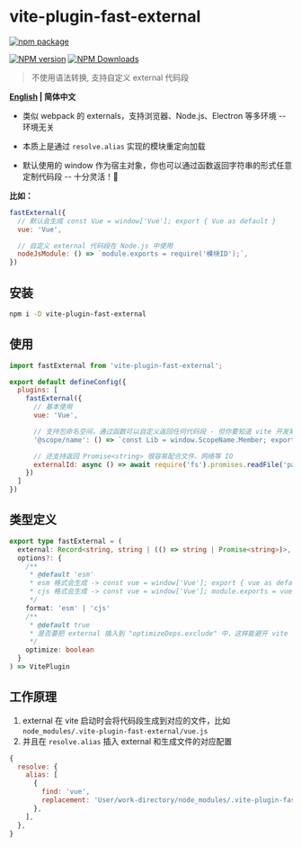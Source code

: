 # vite-plugin-fast-external

[![npm package](https://nodei.co/npm/vite-plugin-fast-external.png?downloads=true&downloadRank=true&stars=true)](https://www.npmjs.com/package/vite-plugin-fast-external)

[![NPM version](https://img.shields.io/npm/v/vite-plugin-fast-external.svg?style=flat)](https://npmjs.org/package/vite-plugin-fast-external)
[![NPM Downloads](https://img.shields.io/npm/dm/vite-plugin-fast-external.svg?style=flat)](https://npmjs.org/package/vite-plugin-fast-external)

> 不使用语法转换, 支持自定义 external 代码段

**[English](https://github.com/caoxiemeihao/vite-plugins/tree/main/packages/fast-external#readme) | 简体中文**

- 类似 webpack 的 externals，支持浏览器、Node.js、Electron 等多环境 -- 环境无关

- 本质上是通过 `resolve.alias` 实现的模块重定向加载

- 默认使用的 window 作为宿主对象，你也可以通过函数返回字符串的形式任意定制代码段 -- 十分灵活！🎉

**比如：**

```js
fastExternal({
  // 默认会生成 const Vue = window['Vue']; export { Vue as default }
  vue: 'Vue',

  // 自定义 external 代码段在 Node.js 中使用
  nodeJsModule: () => `module.exports = require('模块ID');`,
})
```

## 安装

```bash
npm i -D vite-plugin-fast-external
```

## 使用

```js
import fastExternal from 'vite-plugin-fast-external';

export default defineConfig({
  plugins: [
    fastExternal({
      // 基本使用
      vue: 'Vue',

      // 支持包命名空间，通过函数可以自定义返回任何代码段 - 但你要知道 vite 开发期只支持 ESM
      '@scope/name': () => `const Lib = window.ScopeName.Member; export default Lib;`,

      // 还支持返回 Promise<string> 很容易配合文件、网络等 IO
      externalId: async () => await require('fs').promises.readFile('path', 'utf-8'),
    })
  ]
})
```

## 类型定义

```ts
export type fastExternal = (
  external: Record<string, string | (() => string | Promise<string>)>,
  options?: {
    /**
     * @default 'esm'
     * esm 格式会生成 -> const vue = window['Vue']; export { vue as default }
     * cjs 格式会生成 -> const vue = window['Vue']; module.exports = vue;
     */
    format: 'esm' | 'cjs'
    /**
     * @default true
     * 是否要把 external 插入到 "optimizeDeps.exclude" 中，这样能避开 vite 的预构建
     */
    optimize: boolean
  }
) => VitePlugin
```

## 工作原理

1. external 在 vite 启动时会将代码段生成到对应的文件，比如 `node_modules/.vite-plugin-fast-external/vue.js`
2. 并且在 `resolve.alias` 插入 external 和生成文件的对应配置

  ```js
  {
    resolve: {
      alias: [
        {
          find: 'vue',
          replacement: 'User/work-directory/node_modules/.vite-plugin-fast-external/vue.js',
        },
      ],
    },
  }
  ```
